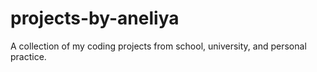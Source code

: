 # projects-by-aneliya
A collection of my coding projects from school, university, and personal practice.
